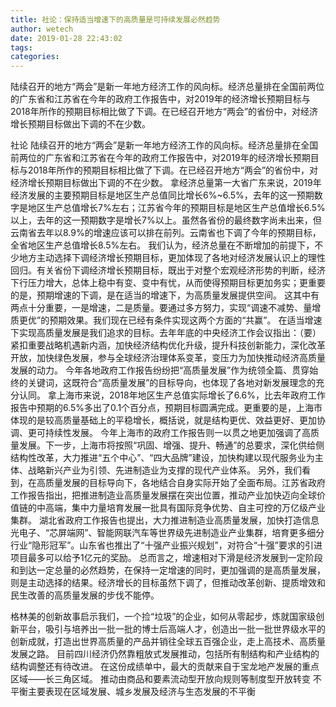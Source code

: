 ```yaml
---
title: 社论：保持适当增速下的高质量是可持续发展必然趋势
author: wetech
date: 2019-01-28 22:43:02
tags: 
categories: 
---
```

陆续召开的地方“两会”是新一年地方经济工作的风向标。经济总量排在全国前两位的广东省和江苏省在今年的政府工作报告中，对2019年的经济增长预期目标与2018年所作的预期目标相比做了下调。在已经召开地方“两会”的省份中，对经济增长预期目标做出下调的不在少数。
<!-- more -->
社论
陆续召开的地方“两会”是新一年地方经济工作的风向标。经济总量排在全国前两位的广东省和江苏省在今年的政府工作报告中，对2019年的经济增长预期目标与2018年所作的预期目标相比做了下调。在已经召开地方“两会”的省份中，对经济增长预期目标做出下调的不在少数。
拿经济总量第一大省广东来说，2019年经济发展的主要预期目标是地区生产总值同比增长6%~6.5%，去年的这一预期数字是地区生产总值增长7%左右；江苏省今年的预期目标是地区生产总值增长6.5%以上，去年的这一预期数字是增长7%以上。虽然各省份的最终数字尚未出来，但云南省去年以8.9%的增速应该可以排在前列。云南省也下调了今年的预期目标，全省地区生产总值增长8.5%左右。
我们认为，经济总量在不断增加的前提下，不少地方主动选择下调经济增长预期目标，更加体现了各地对经济发展认识上的理性回归。有关省份下调经济增长预期目标，既出于对整个宏观经济形势的判断，经济下行压力增大，总体上稳中有变、变中有忧，从而使得预期目标更加务实；更重要的是，预期增速的下调，是在适当的增速下，为高质量发展提供空间。
这其中有两点十分重要，一是增速，二是质量。要通过多方努力，实现“调速不减势、量增质更优”的预期效果。我们现在已经有条件实现这两个方面的“共赢”。
在适当增速下实现高质量发展是我们追求的目标。去年年底的中央经济工作会议指出：（要）紧扣重要战略机遇新内涵，加快经济结构优化升级，提升科技创新能力，深化改革开放，加快绿色发展，参与全球经济治理体系变革，变压力为加快推动经济高质量发展的动力。
今年各地政府工作报告纷纷把“高质量发展”作为统领全篇、贯穿始终的关键词，这既符合“高质量发展”的目标导向，也体现了各地对新发展理念的充分认同。
拿上海市来说，2018年地区生产总值实际增长了6.6%，比去年政府工作报告中预期的6.5%多出了0.1个百分点，预期目标圆满完成。更重要的是，上海市体现的是较高质量基础上的平稳增长，概括说，就是结构更优、效益更好、更加协调、更可持续性发展。
今年上海市的政府工作报告则一以贯之地更加强调了高质量发展。下一步，上海市将按照“巩固、增强、提升、畅通”的总要求，深化供给侧结构性改革，大力推进“五个中心”、“四大品牌”建设，加快构建以现代服务业为主体、战略新兴产业为引领、先进制造业为支撑的现代产业体系。
另外，我们看到，在高质量发展的目标导向下，各地结合自身实际开始了全面布局。江苏省政府工作报告指出，把推进制造业高质量发展摆在突出位置，推动产业加快迈向全球价值链的中高端，集中力量培育发展一批具有国际竞争优势、自主可控的万亿级产业集群。
湖北省政府工作报告也提出，大力推进制造业高质量发展，加快打造信息光电子、“芯屏端网”、智能网联汽车等世界级先进制造业产业集群，培育更多细分行业“隐形冠军”。山东省也推出了“十强产业振兴规划”，对符合“十强”要求的引进项目最多可以给予1亿元的奖励。
总而言之，增速相对下滑是经济发展到一定阶段和到达一定总量的必然趋势，在保持一定增速的同时，更加强调的是高质量发展，则是主动选择的结果。经济增长的目标虽然下调了，但推动改革创新、提质增效和民生改善的高质量发展的步伐不能停。
 
 
格林美的创新故事启示我们，一个捡“垃圾”的企业，如何从零起步，炼就国家级创新平台，吸引与培养出一批一批的博士后高端人才，创造出一批一批世界级水平的创新成就，打造出世界高质量的产品并销往全球五百强企业，走上高技术、高质量发展之路。
目前四川经济仍然靠粗放式发展推动，包括所有制结构和产业结构的结构调整还有待改进。
在这份成绩单中，最大的贡献来自于宝龙地产发展的重点区域——长三角区域。
推动由商品和要素流动型开放向规则等制度型开放转变
不平衡主要表现在区域发展、城乡发展及经济与生态发展的不平衡
